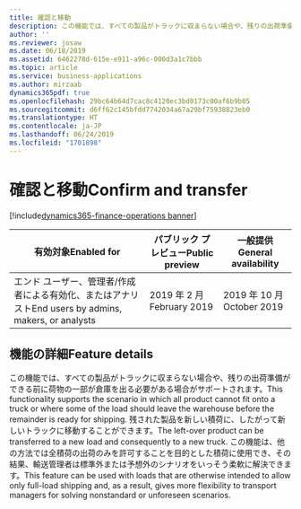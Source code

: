 ```yaml
---
title: 確認と移動
description: この機能では、すべての製品がトラックに収まらない場合や、残りの出荷準備ができる前に荷物の一部が倉庫を出る必要がある場合がサポートされます。
author: ''
ms.reviewer: josaw
ms.date: 06/18/2019
ms.assetid: 6462278d-615e-e911-a96c-000d3a1c7bbb
ms.topic: article
ms.service: business-applications
ms.author: mirzaab
dynamics365pdf: true
ms.openlocfilehash: 29bc64b64d7cac8c4120ec3bd0173c00af6b9b05
ms.sourcegitcommit: d6ff62c145bfdd7742034a67a29bf75938823eb0
ms.translationtype: HT
ms.contentlocale: ja-JP
ms.lasthandoff: 06/24/2019
ms.locfileid: "1701898"
---
```

# <a name="confirm-and-transfer"></a><span data-ttu-id="26d88-103">確認と移動</span><span class="sxs-lookup"><span data-stu-id="26d88-103">Confirm and transfer</span></span>
[!include[dynamics365-finance-operations banner](../includes/dynamics365-finance-operations.md)]

| <span data-ttu-id="26d88-104">有効対象</span><span class="sxs-lookup"><span data-stu-id="26d88-104">Enabled for</span></span>    |  <span data-ttu-id="26d88-105">パブリック プレビュー</span><span class="sxs-lookup"><span data-stu-id="26d88-105">Public preview</span></span> | <span data-ttu-id="26d88-106">一般提供</span><span class="sxs-lookup"><span data-stu-id="26d88-106">General availability</span></span> | 
| ---------- | ---------- |---------- |
|<span data-ttu-id="26d88-107">エンド ユーザー、管理者/作成者による有効化、またはアナリスト</span><span class="sxs-lookup"><span data-stu-id="26d88-107">End users by admins, makers, or analysts</span></span>|<span data-ttu-id="26d88-108">2019 年 2 月</span><span class="sxs-lookup"><span data-stu-id="26d88-108">February 2019</span></span>| <span data-ttu-id="26d88-109">2019 年 10 月</span><span class="sxs-lookup"><span data-stu-id="26d88-109">October 2019</span></span>|






## <a name="feature-details"></a><span data-ttu-id="26d88-110">機能の詳細</span><span class="sxs-lookup"><span data-stu-id="26d88-110">Feature details</span></span>
<!--feature detail start -->
<span data-ttu-id="26d88-111">この機能では、すべての製品がトラックに収まらない場合や、残りの出荷準備ができる前に荷物の一部が倉庫を出る必要がある場合がサポートされます。</span><span class="sxs-lookup"><span data-stu-id="26d88-111">This functionality supports the scenario in which all product cannot fit onto a truck or where some of the load should leave the warehouse before the remainder is ready for shipping.</span></span> <span data-ttu-id="26d88-112">残された製品を新しい積荷に、したがって新しいトラックに移動することができます。</span><span class="sxs-lookup"><span data-stu-id="26d88-112">The left-over product can be transferred to a new load and consequently to a new truck.</span></span> <span data-ttu-id="26d88-113">この機能は、他の方法では全積荷の出荷のみを許可することを目的とした積荷に使用でき、その結果、輸送管理者は標準外または予想外のシナリオをいっそう柔軟に解決できます。</span><span class="sxs-lookup"><span data-stu-id="26d88-113">This feature can be used with loads that are otherwise intended to allow only full-load shipping and, as a result, gives more flexibility to transport managers for solving nonstandard or unforeseen scenarios.</span></span>
<!--feature detail end -->










